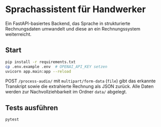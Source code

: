 # Sprachassistent für Handwerker

Ein FastAPI-basiertes Backend, das Sprache in strukturierte Rechnungsdaten umwandelt und diese an ein Rechnungssystem weiterreicht.

## Start
```bash
pip install -r requirements.txt
cp .env.example .env  # OPENAI_API_KEY setzen
uvicorn app.main:app --reload
```

POST `/process-audio/` mit `multipart/form-data` (`file`) gibt das erkannte Transkript sowie die extrahierte Rechnung als JSON zurück. Alle Daten werden zur Nachvollziehbarkeit im Ordner `data/` abgelegt.

## Tests ausführen
```bash
pytest
```

